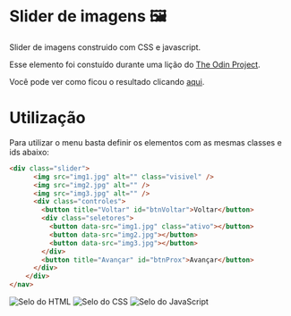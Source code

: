 # Slider de imagens 🖼️

Slider de imagens construido com CSS e javascript.

Esse elemento foi constuído durante uma lição do [The Odin Project](https://www.theodinproject.com/).

Você pode ver como ficou o resultado clicando [aqui](https://br-adriel.github.io/js-image-slider/).

# Utilização

Para utilizar o menu basta definir os elementos com as mesmas classes e ids abaixo:

```html
<div class="slider">
      <img src="img1.jpg" alt="" class="visivel" />
      <img src="img2.jpg" alt="" />
      <img src="img3.jpg" alt="" />
      <div class="controles">
        <button title="Voltar" id="btnVoltar">Voltar</button>
        <div class="seletores">
          <button data-src="img1.jpg" class="ativo"></button>
          <button data-src="img2.jpg"></button>
          <button data-src="img3.jpg"></button>
        </div>
        <button title="Avançar" id="btnProx">Avançar</button>
      </div>
    </div>
</nav>
```

<div>
  <img src="https://img.shields.io/badge/HTML5-E34F26?style=for-the-badge&logo=html5&logoColor=white" alt="Selo do HTML" title="HTML">
  <img src="https://img.shields.io/badge/CSS3-1572B6?style=for-the-badge&logo=css3&logoColor=white" alt="Selo do CSS" title="CSS">
  <img src="https://img.shields.io/badge/JavaScript-323330?style=for-the-badge&logo=javascript&logoColor=F7DF1E" alt="Selo do JavaScript" title="JavaScript">
</div>
